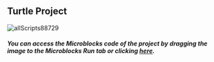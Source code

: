 ## Turtle Project
![allScripts88729](https://user-images.githubusercontent.com/112697142/203074377-832615a9-f794-4e0b-9278-cc672d4be341.png)


##### You can access the Microblocks code of the project by dragging the image to the Microblocks Run tab or clicking [here](https://microblocks.fun/run/microblocks.html#scripts=GP%20Scripts%0Adepends%20%27OLED%20Graphics%27%20%27OLED%20Turtle%27%20%27PicoBricks%27%0A%0Ascript%20952%20101%20%7B%0AwhenCondition%20%28pb_button%29%0ATMove%2010%0A%27TTurn%20Deg%27%2090%0A%7D%0A%0Ascript%20488%20104%20%7B%0AwhenStarted%0AOLEDInit_I2C%20%27OLED_0.96in%27%20%273C%27%200%20false%0ATInit%20%27large%27%0ATPenDOWN%0A%7D%0A%0A "here").
